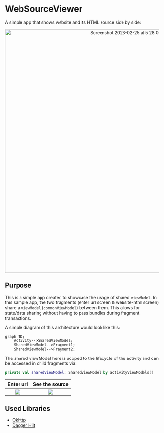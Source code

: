 # WebSourceViewer
A simple app that shows website and its HTML source side by side:

<p align="center">
  <img width="800" alt="Screenshot 2023-02-25 at 5 28 05 PM" src="https://user-images.githubusercontent.com/27980758/221382462-2dc4e28e-c3ef-48cb-a01a-624286b6139f.png">
</p>

## Purpose
This is a simple app created to showcase the usage of shared `viewModel`. In this sample app, the two fragments (enter url screen & website-html screen) share a `viewModel` (`commonViewModel`) between them. This allows for state/data sharing without having to pass bundles during fragment transactions.

A simple diagram of this architecture would look like this:

```mermaid
graph TD;
    Activity-->SharedViewModel;
    SharedViewModel-->Fragment1;
    SharedViewModel-->Fragment2;
```

The shared viewModel here is scoped to the lifecycle of the activity and can be accessed in child fragments via: 

```kotlin
private val sharedViewModel: SharedViewModel by activityViewModels()
```


Enter url             |  See the source
:-------------------------:|:-------------------------:
![](https://user-images.githubusercontent.com/27980758/221382547-eec38746-51f5-4c49-ad68-d9d24bd151ad.png)  |  ![](https://user-images.githubusercontent.com/27980758/221382474-b4a3facf-68a3-42f5-94f7-1d9214c92ce6.png)

## Used Libraries
* [Okhttp](https://github.com/square/okhttp)
* [Dagger Hilt](https://dagger.dev/hilt/)
